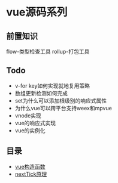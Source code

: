 # vue源码系列
## 前置知识
flow-类型检查工具
rollup-打包工具

## Todo
+ v-for key如何实现就地复用策略
+ 数组更新检测如何完成
+ set为什么可以添加根级别的响应式属性
+ 为什么vue可以跨平台支持weex和mpvue
+ vnode实现
+ vue的响应式实现
+ vue的实例化
## 目录
+ [vue构造函数]()
+ [nextTick原理]()
